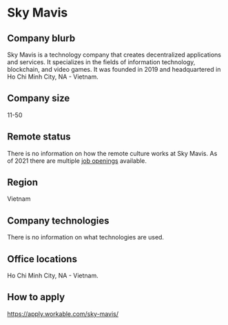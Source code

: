 # Sky Mavis

## Company blurb

Sky Mavis is a technology company that creates decentralized applications and services. It specializes in the fields of information technology, blockchain, and video games. It was founded in 2019 and headquartered in Ho Chi Minh City, NA - Vietnam.

## Company size 

11-50

## Remote status

There is no information on how the remote culture works at Sky Mavis. As of 2021 there are multiple [job openings](https://apply.workable.com/sky-mavis/) available.

## Region

Vietnam

## Company technologies

There is no information on what technologies are used.

## Office locations

Ho Chi Minh City, NA - Vietnam.

## How to apply

https://apply.workable.com/sky-mavis/

